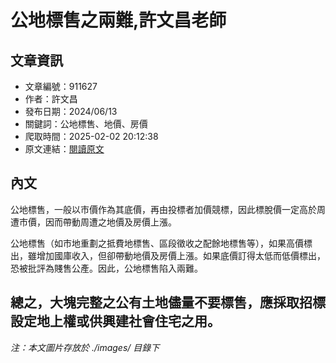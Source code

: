 # 公地標售之兩難,許文昌老師

## 文章資訊
- 文章編號：911627
- 作者：許文昌
- 發布日期：2024/06/13
- 關鍵詞：公地標售、地價、房價
- 爬取時間：2025-02-02 20:12:38
- 原文連結：[閱讀原文](https://real-estate.get.com.tw/Columns/detail.aspx?no=911627)

## 內文
公地標售，一般以市價作為其底價，再由投標者加價競標，因此標脫價一定高於周遭市價，因而帶動周遭之地價及房價上漲。

公地標售（如市地重劃之抵費地標售、區段徵收之配餘地標售等），如果高價標出，雖增加國庫收入，但卻帶動地價及房價上漲。如果底價訂得太低而低價標出，恐被批評為賤售公產。因此，公地標售陷入兩難。

總之，大塊完整之公有土地儘量不要標售，應採取招標設定地上權或供興建社會住宅之用。
---
*注：本文圖片存放於 ./images/ 目錄下*
